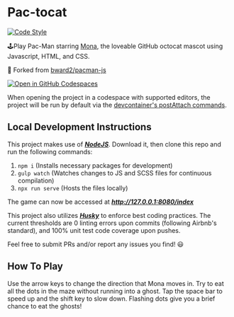 # Pac-tocat
[![Code Style](https://img.shields.io/badge/code%20style-airbnb-brightgreen.svg)](https://github.com/airbnb/javascript)

🕹Play Pac-Man starring [Mona](https://github.com/monatheoctocat), the loveable GitHub octocat mascot using Javascript, HTML, and CSS. 

🙌 Forked from [bward2/pacman-js](https://github.com/bward2/pacman-js) 

<a href='https://codespaces.new/github/Pac-tocat?quickstart=1'><img src='https://github.com/codespaces/badge.svg' alt='Open in GitHub Codespaces' style='max-width: 100%;'></a>

When opening the project in a codespace with supported editors, the project will be run by default via the [devcontainer's postAttach commands](https://github.com/github/Pac-tocat/blob/master/.devcontainer/devcontainer.json#L16).

## Local Development Instructions

This project makes use of *__[NodeJS](https://nodejs.org/en/)__*. Download it, then clone this repo and run the following commands:  
1. `npm i` (Installs necessary packages for development)
1. `gulp watch` (Watches changes to JS and SCSS files for continuous compilation)
1. `npx run serve` (Hosts the files locally)

The game can now be accessed at *__http://127.0.0.1:8080/index__*

This project also utilizes *__[Husky](https://github.com/typicode/husky)__* to enforce best coding practices. The current thresholds are 0 linting errors upon commits (following Airbnb's standard), and 100% unit test code coverage upon pushes.

Feel free to submit PRs and/or report any issues you find! 😃

## How To Play

Use the arrow keys to change the direction that Mona moves in. Try to eat all the dots in the maze without running into a ghost. Tap the space bar to speed up and the shift key to slow down. Flashing dots give you a brief chance to eat the ghosts!
